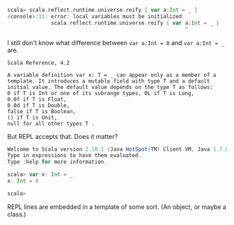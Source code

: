 ```scala
scala> scala.reflect.runtime.universe.reify { var a:Int = _ }
<console>:11: error: local variables must be initialized
              scala.reflect.runtime.universe.reify { var a:Int = _ }
                                                         ^
```
I still don't know what difference between `var a:Int = 0` and `var a:Int = _` are.
```
Scala Reference, 4.2

A variable definition var x: T = _ can appear only as a member of a template. It introduces a mutable field with type T and a default initial value. The default value depends on the type T as follows:
0 if T is Int or one of its subrange types, 0L if T is Long,
0.0f if T is Float,
0.0d if T is Double,
false if T is Boolean,
() if T is Unit,
null for all other types T .
```
But REPL accepts that. Does it matter?
```scala
Welcome to Scala version 2.10.1 (Java HotSpot(TM) Client VM, Java 1.7.0_09).
Type in expressions to have them evaluated.
Type :help for more information.

scala> var x: Int = _
x: Int = 0

scala>
```
REPL lines are embedded in a template of some sort. (An object, or maybe a class.)
